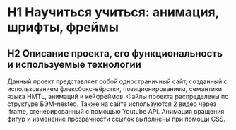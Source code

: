 # H1 Научиться учиться: анимация, шрифты, фреймы

## H2 Описание проекта, его функциональность и используемые технологии
Данный проект представляет собой одностраничный сайт, созданный с использованием флексбокс-вёрстки, позиционированием, семантики языка HMTL, анимаций и кейфреймов. Файлы проекта распределены по структуре БЭМ-nested. Также на сайте используются 2 видео через iframe, сгенерированный с помощью Youtube API. Анимация вращения фигур и изменение прозрачности ссылок выполнены при помощи CSS.
